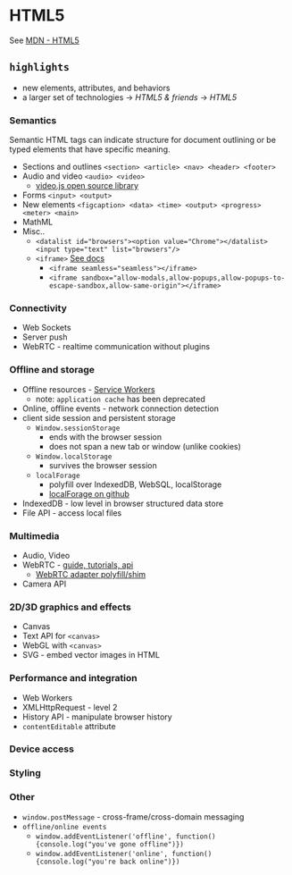 # HTML5

See [MDN - HTML5](https://developer.mozilla.org/en-US/docs/Web/Guide/HTML/HTML5)

## `highlights`

* new elements, attributes, and behaviors
* a larger set of technologies -> _HTML5 & friends_ -> _HTML5_

### Semantics

Semantic HTML tags can indicate structure for document outlining or be typed elements that have specific meaning.

* Sections and outlines `<section> <article> <nav> <header> <footer>` 
* Audio and video `<audio> <video>` 
  * [video.js open source library](http://videojs.com/)
* Forms `<input> <output>`
* New elements `<figcaption> <data> <time> <output> <progress> <meter> <main>`
* MathML
* Misc..
  * `<datalist id="browsers"><option value="Chrome"></datalist><input type="text" list="browsers"/>`
  * `<iframe>` [See docs](https://developer.mozilla.org/en-US/docs/Web/HTML/Element/iframe#Attributes) 
    * `<iframe seamless="seamless"></iframe>`
    * `<iframe sandbox="allow-modals,allow-popups,allow-popups-to-escape-sandbox,allow-same-origin"></iframe>`


### Connectivity
* Web Sockets
* Server push
* WebRTC - realtime communication without plugins

### Offline and storage
* Offline resources - [Service Workers](https://developer.mozilla.org/en-US/docs/Web/API/Service_Worker_API/Using_Service_Workers) 
  * note: `application cache` has been deprecated
* Online, offline events - network connection detection
* client side session and persistent storage
  * `Window.sessionStorage`
    * ends with the browser session
    * does not span a new tab or window (unlike cookies)
  * `Window.localStorage`
    * survives the browser session
  * `localForage`
    * polyfill over IndexedDB, WebSQL, localStorage
    * [localForage on github](https://github.com/mozilla/localForage)
* IndexedDB - low level in browser structured data store
* File API - access local files

### Multimedia
* Audio, Video
* WebRTC - [guide, tutorials, api](https://developer.mozilla.org/en-US/docs/Web/API/WebRTC_API)
  * [WebRTC adapter polyfill/shim](https://github.com/webrtc/adapter)
* Camera API

### 2D/3D graphics and effects
* Canvas
* Text API for `<canvas>`
* WebGL with `<canvas>`
* SVG - embed vector images in HTML

### Performance and integration
* Web Workers
* XMLHttpRequest - level 2
* History API - manipulate browser history
* `contentEditable` attribute

### Device access

### Styling

### Other
* `window.postMessage` - cross-frame/cross-domain messaging
* `offline/online events`
  * `window.addEventListener('offline', function(){console.log("you've gone offline")})`
  * `window.addEventListener('online', function(){console.log("you're back online")})`


